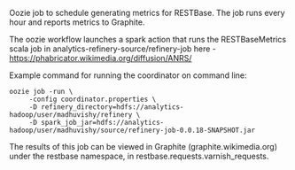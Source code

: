 Oozie job to schedule generating metrics for RESTBase. The job runs every
hour and reports metrics to Graphite.

The oozie workflow launches a spark action that runs the
RESTBaseMetrics scala job in analytics-refinery-source/refinery-job here -
https://phabricator.wikimedia.org/diffusion/ANRS/

Example command for running the coordinator on command line:

    oozie job -run \
         -config coordinator.properties \
         -D refinery_directory=hdfs://analytics-hadoop/user/madhuvishy/refinery \
         -D spark_job_jar=hdfs://analytics-hadoop/user/madhuvishy/source/refinery-job-0.0.18-SNAPSHOT.jar

The results of this job can be viewed in Graphite (graphite.wikimedia.org) under the restbase namespace,
in restbase.requests.varnish_requests.
